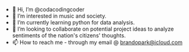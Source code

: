 - 👋 Hi, I’m @codacodingcoder
- 👀 I’m interested in music and society.
- 🌱 I’m currently learning python for data analysis.
- 💞️ I’m looking to collaborate on potential project ideas to analyze sentiments of the nation's citizens' thoughts.
- 📫 How to reach me - through my email @ brandopark@icloud.com

<!---
codacodingcoder/codacodingcoder is a ✨ special ✨ repository because its `README.md` (this file) appears on your GitHub profile.
You can click the Preview link to take a look at your changes.
--->
